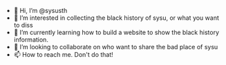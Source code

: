 - 👋 Hi, I’m @sysusth
- 👀 I’m interested in collecting the black history of sysu, or what you want to diss
- 🌱 I’m currently learning how to build a website to show the black history information.
- 💞️ I’m looking to collaborate on who want to share the bad place of sysu
- 📫 How to reach me. Don't do that!

<!---
sysusth/sysusth is a ✨ special ✨ repository because its `README.md` (this file) appears on your GitHub profile.
You can click the Preview link to take a look at your changes.
--->
